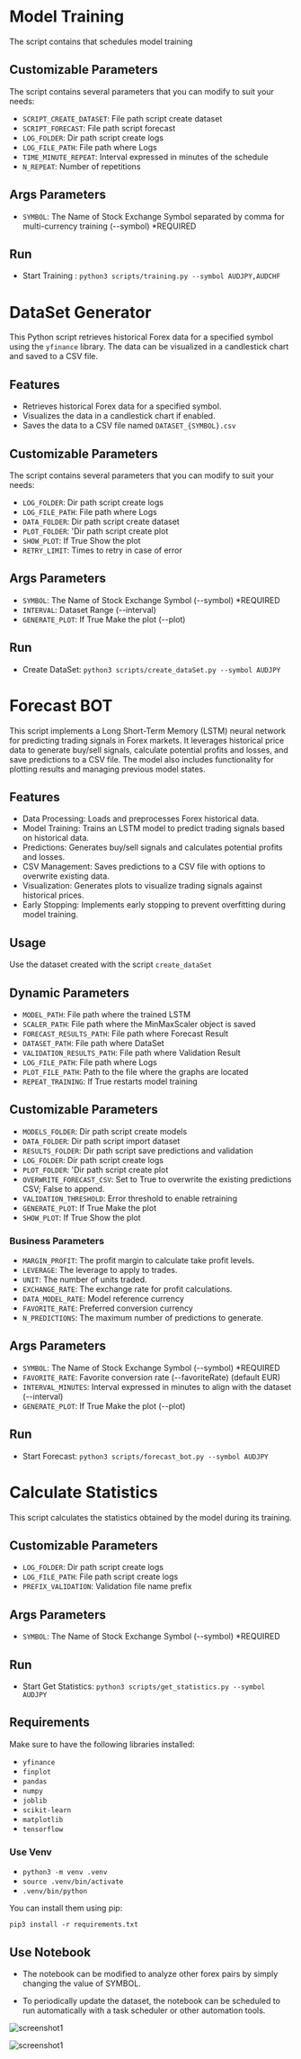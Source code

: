 # Model Training

The script contains that schedules model training

## Customizable Parameters

The script contains several parameters that you can modify to suit your needs:

- `SCRIPT_CREATE_DATASET`: File path script create dataset
- `SCRIPT_FORECAST`: File path script forecast
- `LOG_FOLDER`:  Dir path script create logs
- `LOG_FILE_PATH`: File path where Logs
- `TIME_MINUTE_REPEAT`: Interval expressed in minutes of the schedule
- `N_REPEAT`: Number of repetitions

## Args Parameters

- `SYMBOL`: The Name of Stock Exchange Symbol separated by comma for multi-currency training (--symbol) *REQUIRED

## Run

- Start Training : `python3 scripts/training.py --symbol AUDJPY,AUDCHF`

# DataSet Generator

This Python script retrieves historical Forex data for a specified symbol using the `yfinance` library. 
The data can be visualized in a candlestick chart and saved to a CSV file.

## Features

- Retrieves historical Forex data for a specified symbol.
- Visualizes the data in a candlestick chart if enabled.
- Saves the data to a CSV file named `DATASET_{SYMBOL}.csv`

## Customizable Parameters

The script contains several parameters that you can modify to suit your needs:

- `LOG_FOLDER`:  Dir path script create logs
- `LOG_FILE_PATH`: File path where Logs
- `DATA_FOLDER`:  Dir path script create dataset
- `PLOT_FOLDER`: 'Dir path script create plot
- `SHOW_PLOT`: If True Show the plot
- `RETRY_LIMIT`: Times to retry in case of error

## Args Parameters

- `SYMBOL`: The Name of Stock Exchange Symbol (--symbol) *REQUIRED
- `INTERVAL`: Dataset Range (--interval)
- `GENERATE_PLOT`: If True Make the plot (--plot)

## Run

- Create DataSet: `python3 scripts/create_dataSet.py --symbol AUDJPY`

# Forecast BOT

This script implements a Long Short-Term Memory (LSTM) neural network for predicting trading signals in Forex markets. It leverages historical price data to generate buy/sell signals, calculate potential profits and losses, and save predictions to a CSV file. The model also includes functionality for plotting results and managing previous model states.

## Features

- Data Processing: Loads and preprocesses Forex historical data.
- Model Training: Trains an LSTM model to predict trading signals based on historical data.
- Predictions: Generates buy/sell signals and calculates potential profits and losses.
- CSV Management: Saves predictions to a CSV file with options to overwrite existing data.
- Visualization: Generates plots to visualize trading signals against historical prices.
- Early Stopping: Implements early stopping to prevent overfitting during model training.

## Usage
Use the dataset created with the script `create_dataSet`

## Dynamic Parameters

- `MODEL_PATH`: File path where the trained LSTM
- `SCALER_PATH`: File path where the MinMaxScaler object is saved
- `FORECAST_RESULTS_PATH`: File path where Forecast Result
- `DATASET_PATH`: File path where DataSet
- `VALIDATION_RESULTS_PATH`: File path where Validation Result
- `LOG_FILE_PATH`: File path where Logs
- `PLOT_FILE_PATH`: Path to the file where the graphs are located
- `REPEAT_TRAINING`: If True restarts model training

## Customizable Parameters

- `MODELS_FOLDER`:  Dir path script create models
- `DATA_FOLDER`:  Dir path script import dataset
- `RESULTS_FOLDER`: Dir path script save predictions and validation
- `LOG_FOLDER`:  Dir path script create logs
- `PLOT_FOLDER`: 'Dir path script create plot
- `OVERWRITE_FORECAST_CSV`: Set to True to overwrite the existing predictions CSV; False to append.
- `VALIDATION_THRESHOLD`: Error threshold to enable retraining
- `GENERATE_PLOT`: If True Make the plot
- `SHOW_PLOT`: If True Show the plot

### Business Parameters

- `MARGIN_PROFIT`: The profit margin to calculate take profit levels.
- `LEVERAGE`: The leverage to apply to trades.
- `UNIT`: The number of units traded.
- `EXCHANGE_RATE`: The exchange rate for profit calculations.
- `DATA_MODEL_RATE`: Model reference currency
- `FAVORITE_RATE`: Preferred conversion currency
- `N_PREDICTIONS`: The maximum number of predictions to generate.

## Args Parameters

- `SYMBOL`: The Name of Stock Exchange Symbol (--symbol) *REQUIRED
- `FAVORITE_RATE`: Favorite conversion rate (--favoriteRate) (default EUR)
- `INTERVAL_MINUTES`: Interval expressed in minutes to align with the dataset (--interval)
- `GENERATE_PLOT`: If True Make the plot (--plot)

## Run

- Start Forecast: `python3 scripts/forecast_bot.py --symbol AUDJPY`

# Calculate Statistics

This script calculates the statistics obtained by the model during its training.

## Customizable Parameters

- `LOG_FOLDER`:  Dir path script create logs
- `LOG_FILE_PATH`: File path script create logs
- `PREFIX_VALIDATION`: Validation file name prefix 

## Args Parameters

- `SYMBOL`: The Name of Stock Exchange Symbol (--symbol) *REQUIRED

## Run

- Start Get Statistics: `python3 scripts/get_statistics.py --symbol AUDJPY`

## Requirements

Make sure to have the following libraries installed:

- `yfinance`
- `finplot`
- `pandas`
- `numpy`
- `joblib`  
- `scikit-learn`  
- `matplotlib`  
- `tensorflow`  

### Use Venv

- `python3 -m venv .venv`
- `source .venv/bin/activate`
- `.venv/bin/python`

You can install them using pip:

`pip3 install -r requirements.txt`

## Use Notebook

- The notebook can be modified to analyze other forex pairs by simply changing the value of SYMBOL.

- To periodically update the dataset, the notebook can be scheduled to run automatically with a task scheduler or other automation tools.

![screenshot1](/Screenshot_1.png?raw=true)

![screenshot1](/Screenshot_2.png?raw=true)